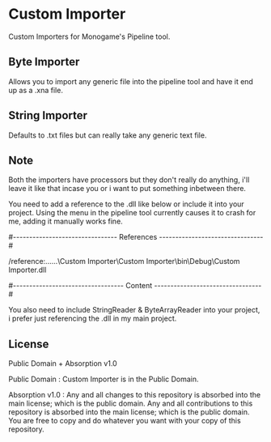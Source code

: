 # Custom Importer
Custom Importers for Monogame's Pipeline tool.

## Byte Importer
  Allows you to import any generic file into the pipeline tool and have it end up as a .xna file.

## String Importer
  Defaults to .txt files but can really take any generic text file.
  
## Note
  Both the importers have processors but they don't really do anything, i'll leave it like that incase you or i want to put something inbetween there.
 
You need to add a reference to the .dll like below or include it into your project. Using the menu in the pipeline tool currently causes it to crash for me, adding it manually works fine.


#-------------------------------- References --------------------------------#

/reference:..\..\..\Custom Importer\Custom Importer\bin\Debug\Custom Importer.dll

#---------------------------------- Content ---------------------------------#


You also need to include StringReader & ByteArrayReader into your project, i prefer just referencing the .dll in my main project.

## License
Public Domain + Absorption v1.0

Public Domain :
Custom Importer is in the Public Domain.

Absorption v1.0 :
Any and all changes to this repository is absorbed into the main license; which is the public domain.
Any and all contributions to this repository is absorbed into the main license; which is the public domain.
You are free to copy and do whatever you want with your copy of this repository.
